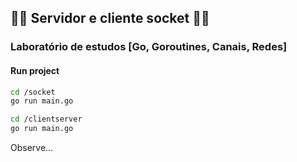## :guardsman: Servidor e cliente socket :guardsman:

### Laboratório de estudos [Go, Goroutines, Canais, Redes]

#### Run project

```bash
cd /socket
go run main.go
```

```bash
cd /clientserver
go run main.go
```

Observe...
